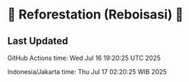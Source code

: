 
# 🌳 Reforestation (Reboisasi) 🌲

## Last Updated

GitHub Actions time: Wed Jul 16 19:20:25 UTC 2025

Indonesia/Jakarta time: Thu Jul 17 02:20:25 WIB 2025
